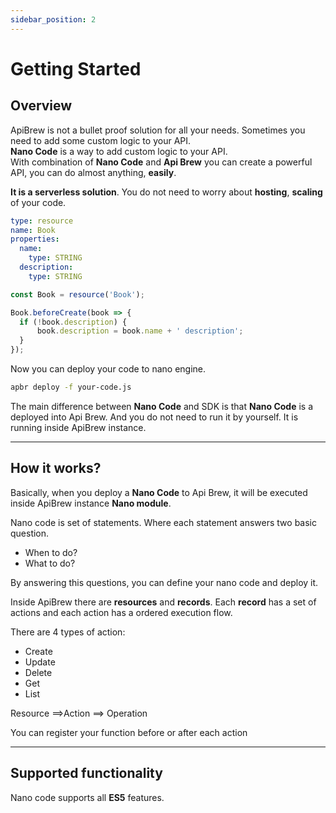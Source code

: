 ```yaml
---
sidebar_position: 2
---
```


# Getting Started

## Overview

ApiBrew is not a bullet proof solution for all your needs. Sometimes you need to add some custom logic to your API.  
**Nano Code** is a way to add custom logic to your API.  
With combination of **Nano Code** and **Api Brew** you can create a powerful API, you can do almost anything, **easily**.

**It is a serverless solution**. You do not need to worry about **hosting**, **scaling** of your code.

```yaml
type: resource
name: Book
properties:
  name:
    type: STRING
  description:
    type: STRING
```



```js
const Book = resource('Book');

Book.beforeCreate(book => {
  if (!book.description) {
      book.description = book.name + ' description';
  }
});
```



Now you can deploy your code to nano engine.

```bash
apbr deploy -f your-code.js
```

The main difference between **Nano Code** and SDK is that **Nano Code** is a deployed into Api Brew. And you do not need to run it by yourself. It is running inside ApiBrew instance.

---

## How it works?

Basically, when you deploy a **Nano Code** to Api Brew, it will be executed inside ApiBrew instance **Nano module**.

Nano code is set of statements. Where each statement answers two basic question.

- When to do?
- What to do?

By answering this questions, you can define your nano code and deploy it.

Inside ApiBrew there are **resources** and **records**. Each **record** has a set of actions and each action has a ordered execution flow.

There are 4 types of action:

- Create
- Update
- Delete
- Get
- List

Resource ==>Action ==> Operation

You can register your function before or after each action

---

## Supported functionality

Nano code supports all **ES5** features.